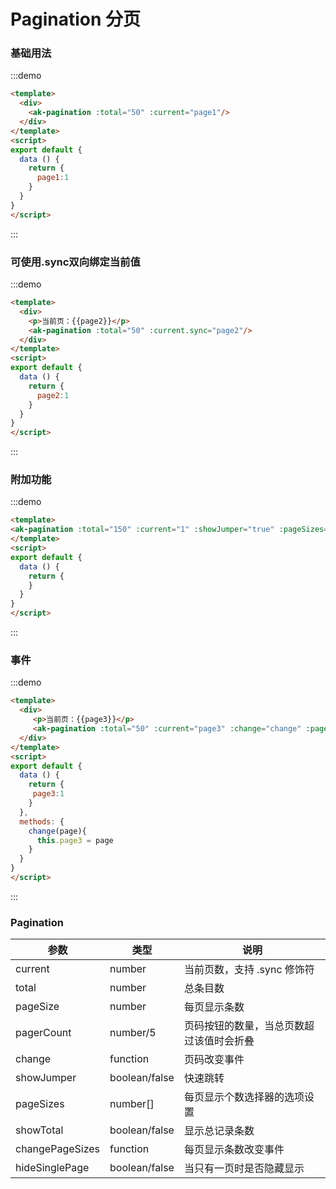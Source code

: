 <!-- Created by 337547038 on 2018/8/31 0031. -->
<script>
export default {
  data () {
    return {
     page1:1,
     page2:1,
     page3:1
    }
  },
  methods: {
    change(page){
      this.page3 = page
    },
    changePageSizes(pages){
      console.log(pages)
      // 这里是更新pageSize的值，然后重新加数据
    }
  }
}
</script>
# Pagination 分页


### 基础用法
:::demo 
```html
<template>
  <div>
    <ak-pagination :total="50" :current="page1"/>
  </div>
</template>
<script>
export default {
  data () {
    return {
      page1:1
    }
  }
}
</script>
```
:::

### 可使用.sync双向绑定当前值
:::demo 
```html
<template>
  <div>
    <p>当前页：{{page2}}</p>
    <ak-pagination :total="50" :current.sync="page2"/>
  </div>
</template>
<script>
export default {
  data () {
    return {
      page2:1
    }
  }
}
</script>
```
:::

### 附加功能
:::demo 
```html
<template>
<ak-pagination :total="150" :current="1" :showJumper="true" :pageSizes="[10,20,30,50]" :showTotal="true" :changePageSizes="changePageSizes"/>
</template>
<script>
export default {
  data () {
    return {
    }
  }
}
</script>
```
:::

### 事件
:::demo 
```html
<template>
  <div>
     <p>当前页：{{page3}}</p>
     <ak-pagination :total="50" :current="page3" :change="change" :pageSize="10"/>
  </div>
</template>
<script>
export default {
  data () {
    return {
     page3:1
    }
  },
  methods: {
    change(page){
      this.page3 = page
    }
  }
}
</script>
```
:::

### Pagination
|参数|类型|说明|
|-|-|-|
|current        | number         |当前页数，支持 .sync 修饰符|
|total          | number         |总条目数|
|pageSize       | number         |每页显示条数|
|pagerCount     | number/5       |页码按钮的数量，当总页数超过该值时会折叠|
|change         | function       |页码改变事件|
|showJumper     | boolean/false  |快速跳转|
|pageSizes      | number[]       |每页显示个数选择器的选项设置|
|showTotal      | boolean/false  |显示总记录条数|
|changePageSizes| function       |每页显示条数改变事件|
|hideSinglePage | boolean/false  |当只有一页时是否隐藏显示|


